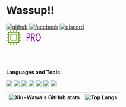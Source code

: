  # Wassup‼

[<img src='https://cdn.jsdelivr.net/npm/simple-icons@3.0.1/icons/github.svg' alt='github' height='40'>](https://github.com/Xiu-Wawa)  [<img src='https://cdn.jsdelivr.net/npm/simple-icons@3.0.1/icons/facebook.svg' alt='facebook' height='40'>](https://www.facebook.com/JoshuaClet)  [<img src='https://cdn.jsdelivr.net/npm/simple-icons@3.0.1/icons/discord.svg' alt='discord' height='40'>](https://discord.com/channels/@me)  
<a href='https://docs.github.com/en/developers'><img src='https://raw.githubusercontent.com/acervenky/animated-github-badges/master/assets/devbadge.gif' width='40' height='40'></a> <a href='https://github.com/pricing'><img src='https://raw.githubusercontent.com/acervenky/animated-github-badges/master/assets/pro.gif' width='40' height='40'></a> 


<br />
<br />

**Languages and Tools:**

<code><img height="20" src="https://raw.githubusercontent.com/dabideee13/explore/master/topics/python/python.png"></code>
<code><img height="20" src="https://raw.githubusercontent.com/dabideee13/explore/master/topics/arduino/arduino.png"></code>
<code><img height="20" src="https://raw.githubusercontent.com/dabideee13/explore/master/topics/terminal/terminal.png"></code>
<code><img height="20" src="https://raw.githubusercontent.com/dabideee13/explore/master/topics/ubuntu/ubuntu.png"></code>
<code><img height="20" src="https://raw.githubusercontent.com/dabideee13/explore/master/topics/sublime-text/sublime-text.png"></code>
<code><img height="20" src="https://raw.githubusercontent.com/dabideee13/explore/master/topics/visual-studio-code/visual-studio-code.png"></code>
<code><img height="20" src="https://raw.githubusercontent.com/dabideee13/explore/master/topics/git/git.png"></code>


![Xiu-Wawa's GitHub stats](https://github-readme-stats.vercel.app/api?username=Xiu-Wawa&show_icons=true&theme=radical) | ![Top Langs](https://github-readme-stats.vercel.app/api/top-langs/?username=Xiu-Wawa&theme=radical&langs_count=10&hide=jupyter%20notebook,html "Xiu_Wawa' Top Languages Card")
:---------------------------------------------------------------------------------------------------------------------:|:--------------:



